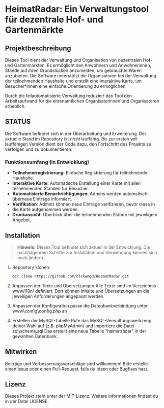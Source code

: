 # HeimatRadar: Ein Verwaltungstool für dezentrale Hof- und Gartenmärkte

## Projektbeschreibung

Dieses Tool dient der Verwaltung und Organisation von dezentralen Hof- und Gartenmärkten. Es ermöglicht den Anwohnern und Anwohnerinnen, Stände auf ihren Grundstücken anzumelden, um gebrauchte Waren anzubieten. Die Software unterstützt die Organisatoren bei der Verwaltung der teilnehmenden Haushalte und erstellt eine interaktive Karte, um Besucher*innen eine einfache Orientierung zu ermöglichen.

Durch die teilautomatisierte Verwaltung reduziert das Tool den Arbeitsaufwand für die ehrenamtlichen Organisatorinnen und Organisatoren erheblich.

## STATUS

Die Software befindet sich in der Überarbeitung und Erweiterung. Der aktuelle Stand im Repository ist *nicht* lauffähig.
Bis zur ersten voll lauffähigen Version dient der Code dazu, den Fortschritt des Projekts zu verfolgen und zu dokumentieren.

### Funktionsumfang (in Entwicklung)

- **Teilnehmerregistrierung**: Einfache Registrierung für teilnehmende Haushalte.
- **Interaktive Karte**: Automatische Erstellung einer Karte mit allen teilnehmenden Ständen für Besucher.
- **Automatisierte Benachrichtigungen**: Admins werden automatisch überneue Einträge informiert.
- **Verifikation**: Admins können neue Einträge verifizieren, bevor diese in die Karte aufgenommen werden.
- **Druckansicht**: Überblick über die teilnehmenden Stände mit jeweiligem Angebot.

## Installation

> **Hinweis:** Dieses Tool befindet sich aktuell in der Entwicklung. Die nachfolgenden Schritte zur Installation und Verwendung können sich noch ändern.

1. Repository klonen:
   ```bash
   git clone https://github.com/blckwngd/HeimatRadar.git

2. Anpassen der Texte und Übersetzungen
   Alle Texte sind im Verzeichnis www/i18n/ definiert. Dort können Inhalte und Übersetzungen an die jeweiligen Anforderungen angepasst werden.

3. Anpassen der Konfiguration
   passe die Datenbankverbindung unter www\config\config.php an

4. Erstellen der MySQL-Tabelle
   Rufe das MySQL-Verwaltungswerkzeug deiner Wahl auf (z.B. phpMyAdmin) und importiere die Datei sql\schema.sql
   Das erstellt eine neue Tabelle "heimatradar" in der gewählten Datenbank.


## Mitwirken
Beiträge und Verbesserungsvorschläge sind willkommen! Bitte erstelle einen Issue oder einen Pull-Request, falls du Ideen oder Bugfixes hast.

## Lizenz
Dieses Projekt steht unter der MIT-Lizenz. Weitere Informationen findest du in der Datei LICENSE.
